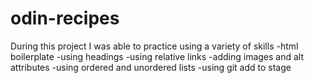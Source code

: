 # odin-recipes
During this project I was able to practice using a variety of skills
-html boilerplate 
-using headings
-using relative links
-adding images and alt attributes
-using ordered and unordered lists
-using git add to stage 
